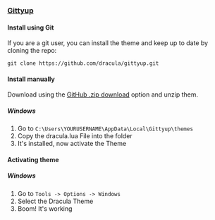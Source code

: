 ### [Gittyup](https://murmele.github.io/Gittyup/)

#### Install using Git

If you are a git user, you can install the theme and keep up to date by cloning the repo:

    git clone https://github.com/dracula/gittyup.git

#### Install manually

Download using the [GitHub .zip download](https://github.com/dracula/gittyup/archive/master.zip) option and unzip them.

##### Windows

1. Go to <code>C:\Users\YOURUSERNAME\AppData\Local\Gittyup\themes</code>
2. Copy the dracula.lua File into the folder
3. It's installed, now activate the Theme

#### Activating theme

##### Windows

1. Go to <code>Tools -> Options -> Windows</code>
2. Select the Dracula Theme
3. Boom! It's working
